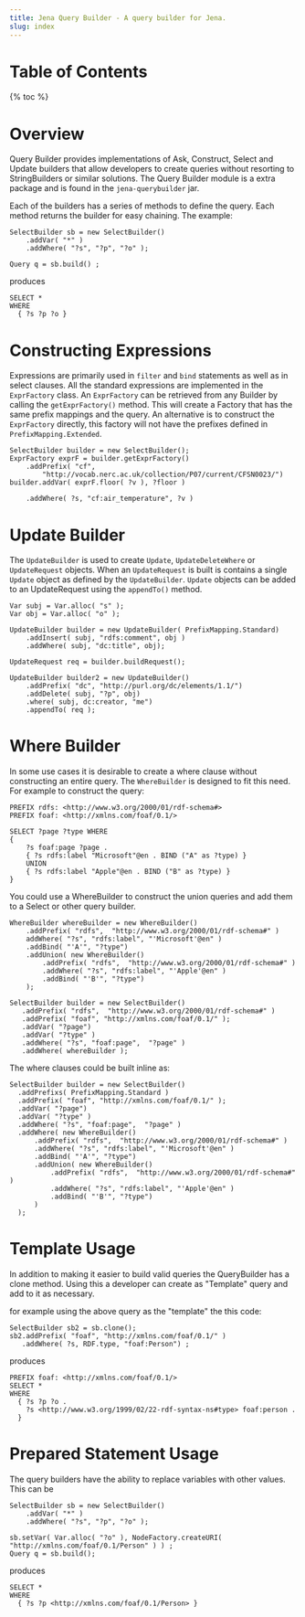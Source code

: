 ```yaml
---
title: Jena Query Builder - A query builder for Jena.
slug: index
---
```



# Table of Contents

{% toc %}

# Overview

Query Builder provides implementations of Ask, Construct, Select and Update builders that allow developers to create queries without resorting to StringBuilders or similar solutions.  The Query Builder module is a extra package and is found in the `jena-querybuilder` jar. 

Each of the builders has a series of methods to define the query.  Each method returns the builder for easy chaining.  The  example:


    SelectBuilder sb = new SelectBuilder()
        .addVar( "*" )
        .addWhere( "?s", "?p", "?o" );

    Query q = sb.build() ;


produces

    SELECT *
    WHERE
      { ?s ?p ?o }

# Constructing Expressions

Expressions are primarily used in `filter` and `bind` statements as well as in select clauses.  All the standard expressions are implemented in the `ExprFactory` class.  An `ExprFactory` can be retrieved from any Builder by calling the `getExprFactory()` method.  This will create a Factory that has the same prefix mappings and the query.  An alternative is to construct the `ExprFactory` directly, this factory will not have the prefixes defined in `PrefixMapping.Extended`.

    SelectBuilder builder = new SelectBuilder();
    ExprFactory exprF = builder.getExprFactory()
        .addPrefix( "cf",
            "http://vocab.nerc.ac.uk/collection/P07/current/CFSN0023/")
    builder.addVar( exprF.floor( ?v ), ?floor )

        .addWhere( ?s, "cf:air_temperature", ?v )


# Update Builder

The `UpdateBuilder` is used to create `Update`, `UpdateDeleteWhere` or `UpdateRequest` objects.  When an `UpdateRequest` is built is contains a single `Update` object as defined by the `UpdateBuilder`.  `Update` objects can  be added to an UpdateRequest using the `appendTo()` method.

    Var subj = Var.alloc( "s" );
    Var obj = Var.alloc( "o" );

    UpdateBuilder builder = new UpdateBuilder( PrefixMapping.Standard)
        .addInsert( subj, "rdfs:comment", obj )
        .addWhere( subj, "dc:title", obj);

    UpdateRequest req = builder.buildRequest();

    UpdateBuilder builder2 = new UpdateBuilder()
        .addPrefix( "dc", "http://purl.org/dc/elements/1.1/")
        .addDelete( subj, "?p", obj)
        .where( subj, dc:creator, "me")
        .appendTo( req );

# Where Builder

In some use cases it is desirable to create a where clause without constructing an entire query.  The `WhereBuilder` is designed to fit this need.  For example to construct the query:

    PREFIX rdfs: <http://www.w3.org/2000/01/rdf-schema#>
    PREFIX foaf: <http://xmlns.com/foaf/0.1/>

    SELECT ?page ?type WHERE
    {
        ?s foaf:page ?page .
        { ?s rdfs:label "Microsoft"@en . BIND ("A" as ?type) }
        UNION
        { ?s rdfs:label "Apple"@en . BIND ("B" as ?type) }
    }

You could use a WhereBuilder to construct the union queries and add them to a Select or other query builder.

    WhereBuilder whereBuilder = new WhereBuilder()
        .addPrefix( "rdfs",  "http://www.w3.org/2000/01/rdf-schema#" )
        addWhere( "?s", "rdfs:label", "'Microsoft'@en" )
        .addBind( "'A'", "?type")
        .addUnion( new WhereBuilder()
            .addPrefix( "rdfs",  "http://www.w3.org/2000/01/rdf-schema#" )
            .addWhere( "?s", "rdfs:label", "'Apple'@en" )
            .addBind( "'B'", "?type")
        );

    SelectBuilder builder = new SelectBuilder()
       .addPrefix( "rdfs",  "http://www.w3.org/2000/01/rdf-schema#" )
       .addPrefix( "foaf", "http://xmlns.com/foaf/0.1/" );
       .addVar( "?page")
       .addVar( "?type" )
       .addWhere( "?s", "foaf:page",  "?page" )
       .addWhere( whereBuilder );

The where clauses could be built inline as:

    SelectBuilder builder = new SelectBuilder()
      .addPrefixs( PrefixMapping.Standard )
      .addPrefix( "foaf", "http://xmlns.com/foaf/0.1/" );
      .addVar( "?page")
      .addVar( "?type" )
      .addWhere( "?s", "foaf:page",  "?page" )
      .addWhere( new WhereBuilder()
          .addPrefix( "rdfs",  "http://www.w3.org/2000/01/rdf-schema#" )
          .addWhere( "?s", "rdfs:label", "'Microsoft'@en" )
          .addBind( "'A'", "?type")
          .addUnion( new WhereBuilder()
              .addPrefix( "rdfs",  "http://www.w3.org/2000/01/rdf-schema#" )
              .addWhere( "?s", "rdfs:label", "'Apple'@en" )
              .addBind( "'B'", "?type")
          )
      );



# Template Usage

In addition to making it easier to build valid queries the QueryBuilder has a clone method.
Using this a developer can create as "Template" query and add to it as necessary.

for example using the above query as the "template" the this code:


    SelectBuilder sb2 = sb.clone();
    sb2.addPrefix( "foaf", "http://xmlns.com/foaf/0.1/" )
       .addWhere( ?s, RDF.type, "foaf:Person") ;


produces

    PREFIX foaf: <http://xmlns.com/foaf/0.1/>
    SELECT *
    WHERE
      { ?s ?p ?o .
        ?s <http://www.w3.org/1999/02/22-rdf-syntax-ns#type> foaf:person .
      }

# Prepared Statement Usage

The query builders have the ability to replace variables with other values.  This can be

    SelectBuilder sb = new SelectBuilder()
        .addVar( "*" )
        .addWhere( "?s", "?p", "?o" );

    sb.setVar( Var.alloc( "?o" ), NodeFactory.createURI( "http://xmlns.com/foaf/0.1/Person" ) ) ;
    Query q = sb.build();

produces

    SELECT *
    WHERE
      { ?s ?p <http://xmlns.com/foaf/0.1/Person> }
